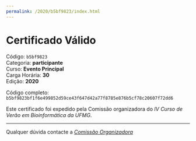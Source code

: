 ```yaml
---
permalink: /2020/b5bf9823/index.html
---
```


# Certificado Válido

Código: `b5bf9823`<br>
Categoria: **participante**<br>
Curso: **Evento Principal**<br>
Carga Horária: **30**<br>
Edição: **2020**<br>


Código completo: `b5bf9823bf1f6e499852d59ce43f647d42a77f8785e876b5cf78c20607f72dd6`


Este certificado foi expedido pela Comissão organizadora do *IV Curso de Verão em Bioinformática da UFMG*.

----

Qualquer dúvida contacte a [_Comissão Organizadora_](<mailto:cursobioinfoufmg@gmail.com$subject=[Certificados]>)

